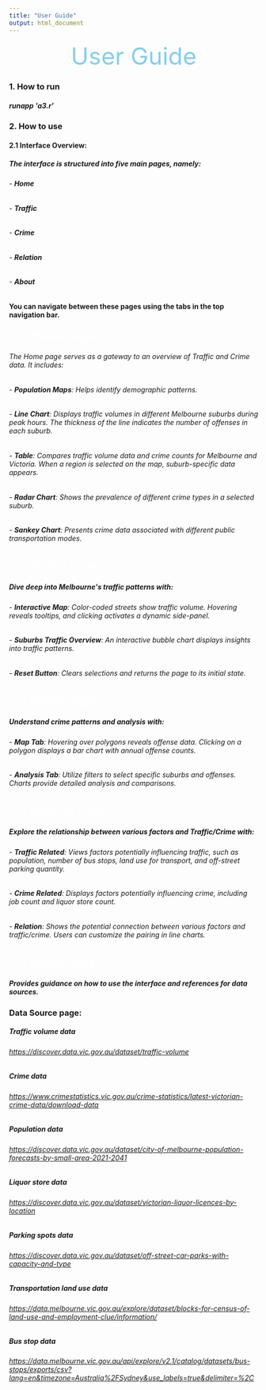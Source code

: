 ```yaml
---
title: "User Guide"
output: html_document
---
```


<center><font color=skyblue size=72>User Guide</font> </center>


### 1. How to run

##### runapp 'a3.r'

### 2. How to use

#### 2.1 Interface Overview:
##### The interface is structured into five main pages, namely:
###### - **Home**
###### - **Traffic**
###### - **Crime**
###### - **Relation**
###### - **About**

#### You can navigate between these pages using the tabs in the top navigation bar.

<font color=white  size=5>2.2 Home Page</font>

###### The Home page serves as a gateway to an overview of Traffic and Crime data. It includes:
###### - **Population Maps**: Helps identify demographic patterns.
###### - **Line Chart**: Displays traffic volumes in different Melbourne suburbs during peak hours. The thickness of the line indicates the number of offenses in each suburb.
###### - **Table**: Compares traffic volume data and crime counts for Melbourne and Victoria. When a region is selected on the map, suburb-specific data appears.
###### - **Radar Chart**: Shows the prevalence of different crime types in a selected suburb.
###### - **Sankey Chart**: Presents crime data associated with different public transportation modes.
<font color=white size=5>2.3 Traffic Page</font>

##### Dive deep into Melbourne's traffic patterns with:
###### - **Interactive Map**: Color-coded streets show traffic volume. Hovering reveals tooltips, and clicking activates a dynamic side-panel.
###### - **Suburbs Traffic Overview**: An interactive bubble chart displays insights into traffic patterns.
###### - **Reset Button**: Clears selections and returns the page to its initial state.
<font color=white size=5>2.4 Crime Page</font>

##### Understand crime patterns and analysis with:
###### - **Map Tab**: Hovering over polygons reveals offense data. Clicking on a polygon displays a bar chart with annual offense counts.
###### - **Analysis Tab**: Utilize filters to select specific suburbs and offenses. Charts provide detailed analysis and comparisons.
<font color=white  size=5>2.5 Relation Page</font>

##### Explore the relationship between various factors and Traffic/Crime with:
###### - **Traffic Related**: Views factors potentially influencing traffic, such as population, number of bus stops, land use for transport, and off-street parking quantity.
###### - **Crime Related**: Displays factors potentially influencing crime, including job count and liquor store count.
###### - **Relation**: Shows the potential connection between various factors and traffic/crime. Users can customize the pairing in line charts.

<font color=white  size=5>2.6 About Page</font>

##### Provides guidance on how to use the interface and references for data sources.



### **Data Source** page: 
##### Traffic volume data
###### https://discover.data.vic.gov.au/dataset/traffic-volume
##### Crime data
###### https://www.crimestatistics.vic.gov.au/crime-statistics/latest-victorian-crime-data/download-data
##### Population data
###### https://discover.data.vic.gov.au/dataset/city-of-melbourne-population-forecasts-by-small-area-2021-2041
##### Liquor store data
###### https://discover.data.vic.gov.au/dataset/victorian-liquor-licences-by-location
##### Parking spots data
###### https://discover.data.vic.gov.au/dataset/off-street-car-parks-with-capacity-and-type
##### Transportation land use data
###### https://data.melbourne.vic.gov.au/explore/dataset/blocks-for-census-of-land-use-and-employment-clue/information/ 
##### Bus stop data
###### https://data.melbourne.vic.gov.au/api/explore/v2.1/catalog/datasets/bus-stops/exports/csv?lang=en&timezone=Australia%2FSydney&use_labels=true&delimiter=%2C 



